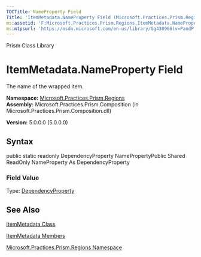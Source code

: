 ```yaml
---
TOCTitle: NameProperty Field
Title: 'ItemMetadata.NameProperty Field (Microsoft.Practices.Prism.Regions)'
ms:assetid: 'F:Microsoft.Practices.Prism.Regions.ItemMetadata.NameProperty'
ms:mtpsurl: 'https://msdn.microsoft.com/en-us/library/Gg430966(v=PandP.50)'
---
```


Prism Class Library

ItemMetadata.NameProperty Field
===================================

The name of the wrapped item.

**Namespace:** [Microsoft.Practices.Prism.Regions](https://msdn.microsoft.com/library/microsoft.practices.prism.regions)
**Assembly:** Microsoft.Practices.Prism.Composition (in Microsoft.Practices.Prism.Composition.dll)

**Version:** 5.0.0.0 (5.0.0.0)

## Syntax


public static readonly DependencyProperty NamePropertyPublic Shared ReadOnly NameProperty As DependencyProperty
### Field Value

Type: [DependencyProperty](http://msdn.microsoft.com/en-us/library/ms589318)

See Also
--------


[ItemMetadata Class](https://msdn.microsoft.com/library/microsoft.practices.prism.regions.itemmetadata)

[ItemMetadata Members](https://msdn.microsoft.com/allmembers.t:microsoft.practices.prism.regions.itemmetadata)

[Microsoft.Practices.Prism.Regions Namespace](https://msdn.microsoft.com/library/microsoft.practices.prism.regions)
